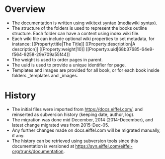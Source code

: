 # Overview 
- The documentation is written using wikitext syntax (mediawiki syntax).
- The structure of the folders is used to represent the books outline structure. Each folder can have a content using index.wiki file.
- Each wiki file can include optional wiki properties to set metadata, for instance:
    [[Property:title|The Title]]
    [[Property:description|A description]]
    [[Property:weight|10]]
    [[Property:uuid|68b37685-64e9-f564-9258-29e709a55f44]]
- The weight is used to order pages in parent.
- The uuid is used to provide a unique identifier for page.
- Templates and images are provided for all book, or for each book inside folders _templates and _images.

# History
- The initial files were imported from https://docs.eiffel.com/, and reinserted as subversion history (keeping date, author, log).
- The migration was done mid December, 2014 (2014-December), and latest change migrated was from 2015-Dec-05.
- Any further changes made on docs.eiffel.com will be migrated manually, if any.
- The history can be retrieved using subversion tools since this documentation is versioned at https://svn.eiffel.com/eiffel-org/trunk/documentation.
